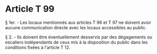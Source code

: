 # Article T 99

§ 1er. - Les locaux mentionnés aux articles T 96 et T 97 ne doivent avoir aucune communication directe avec les locaux accessibles au public.

§ 2. - Ils doivent être éventuellement desservis par des dégagements ou escaliers indépendants de ceux mis à la disposition du public dans les conditions fixées à l'article T 12.
